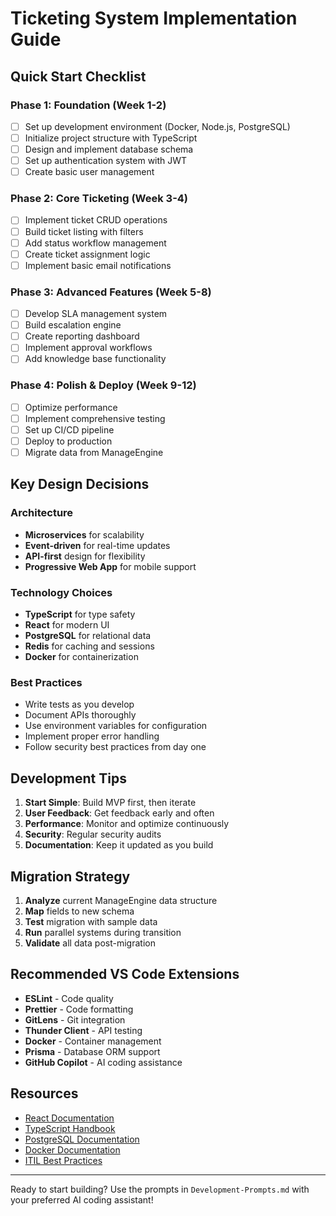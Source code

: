# Ticketing System Implementation Guide

## Quick Start Checklist

### Phase 1: Foundation (Week 1-2)
- [ ] Set up development environment (Docker, Node.js, PostgreSQL)
- [ ] Initialize project structure with TypeScript
- [ ] Design and implement database schema
- [ ] Set up authentication system with JWT
- [ ] Create basic user management

### Phase 2: Core Ticketing (Week 3-4)
- [ ] Implement ticket CRUD operations
- [ ] Build ticket listing with filters
- [ ] Add status workflow management
- [ ] Create ticket assignment logic
- [ ] Implement basic email notifications

### Phase 3: Advanced Features (Week 5-8)
- [ ] Develop SLA management system
- [ ] Build escalation engine
- [ ] Create reporting dashboard
- [ ] Implement approval workflows
- [ ] Add knowledge base functionality

### Phase 4: Polish & Deploy (Week 9-12)
- [ ] Optimize performance
- [ ] Implement comprehensive testing
- [ ] Set up CI/CD pipeline
- [ ] Deploy to production
- [ ] Migrate data from ManageEngine

## Key Design Decisions

### Architecture
- **Microservices** for scalability
- **Event-driven** for real-time updates
- **API-first** design for flexibility
- **Progressive Web App** for mobile support

### Technology Choices
- **TypeScript** for type safety
- **React** for modern UI
- **PostgreSQL** for relational data
- **Redis** for caching and sessions
- **Docker** for containerization

### Best Practices
- Write tests as you develop
- Document APIs thoroughly
- Use environment variables for configuration
- Implement proper error handling
- Follow security best practices from day one

## Development Tips

1. **Start Simple**: Build MVP first, then iterate
2. **User Feedback**: Get feedback early and often
3. **Performance**: Monitor and optimize continuously
4. **Security**: Regular security audits
5. **Documentation**: Keep it updated as you build

## Migration Strategy

1. **Analyze** current ManageEngine data structure
2. **Map** fields to new schema
3. **Test** migration with sample data
4. **Run** parallel systems during transition
5. **Validate** all data post-migration

## Recommended VS Code Extensions

- **ESLint** - Code quality
- **Prettier** - Code formatting
- **GitLens** - Git integration
- **Thunder Client** - API testing
- **Docker** - Container management
- **Prisma** - Database ORM support
- **GitHub Copilot** - AI coding assistance

## Resources

- [React Documentation](https://react.dev)
- [TypeScript Handbook](https://www.typescriptlang.org/docs/)
- [PostgreSQL Documentation](https://www.postgresql.org/docs/)
- [Docker Documentation](https://docs.docker.com)
- [ITIL Best Practices](https://www.axelos.com/certifications/itil)

---

Ready to start building? Use the prompts in `Development-Prompts.md` with your preferred AI coding assistant!